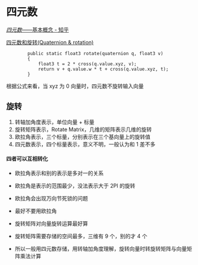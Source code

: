 # 四元数



[*四元数*——基本概念 - 知乎](https://www.baidu.com/link?url=AFYpUFAYTytyhfd7YdlN7Qi8IHH2JPiZd_IJf__LI-X4GAFUVgP4Hnxy4gOOgkaz&wd=&eqid=bbd15e960004666b0000000661b01b47)

[四元数和旋转(Quaternion & rotation)](https://www.cnblogs.com/leixinyue/p/13469155.html)



```
        public static float3 rotate(quaternion q, float3 v)
        {
            float3 t = 2 * cross(q.value.xyz, v);
            return v + q.value.w * t + cross(q.value.xyz, t);
        }
```



根据公式来看，当 xyz 为 0 向量时，四元数不旋转输入向量

## 旋转

1. 转轴加角度表示，单位向量 + 标量
2. 旋转矩阵表示，Rotate Matrix，几维的矩阵表示几维的旋转
3. 欧拉角表示，三个标量，分别表示在三个基向量上的旋转值
4. 四元数表示，四个标量表示，意义不明，一般认为和 1 差不多

#### 四者可以互相转化

- 欧拉角表示和别的表示是多对一的关系
- 欧拉角是表示的范围最少，没法表示大于 2PI 的旋转
- 欧拉角会出现万向节死锁的问题
- 最好不要用欧拉角

- 旋转矩阵对向量旋转运算最好算
- 旋转矩阵需要存储的空间最多，三维有 9 个，别的才 4 个

- 所以一般用四元数存储，用转轴加角度理解，旋转向量时转旋转矩阵与向量矩阵乘法计算